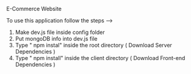 E-Commerce Website                                                                                                 
                                                                                                                                                                       
To use this application follow the steps -->                                                                                                                                                                                                                                                                                                        
1. Make dev.js file inside config folder                                                             
2. Put mongoDB info into dev.js file                              
3. Type  " npm instal" inside the root directory  ( Download Server Dependencies ) 
4. Type " npm install" inside the client directory ( Download Front-end Dependencies ) 
                                                     
                     

                  
  



      
   
             
                             
                  
                         
